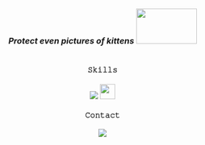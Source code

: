 # <h3 align="center"><i>Protect even pictures of kittens <img src = "https://media0.giphy.com/media/1lzOuCfVSkVBgXPoId/giphy.gif?cid=ecf05e4779pjoyuy8oz14tg6bn8tnue9m2dl1ulsojdlmavv&rid=giphy.gif&ct=s" width="120" height="70" ></i></h3>



# <h4 align="center">𝚂𝚔𝚒𝚕𝚕𝚜</h4>
<p align="center">
    <img src="https://img.shields.io/badge/Python-0c1014?style=for-the-badge&logo=python&logoColor=2aa889">
    <img src="https://upload.wikimedia.org/wikipedia/commons/2/2f/PowerShell_5.0_icon.png" width="30">
</p>

<h4 align="center">𝙲𝚘𝚗𝚝𝚊𝚌𝚝</h4>
<p align="center">
    <a href="https://t.me/Soniq33">
        <img src="https://img.shields.io/badge/Telegram-0c1014?style=for-the-badge&logo=telegram&logoColor=2aa889">
    </a>
</p>